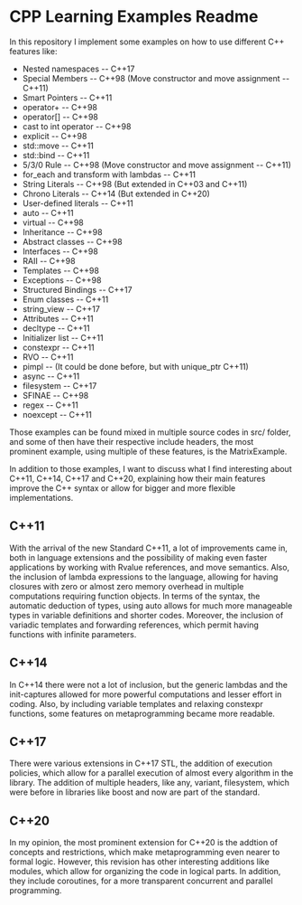# CPP Learning Examples Readme

In this repository I implement some examples on how to use different C++ features like:

 - Nested namespaces -- C++17
 - Special Members -- C++98 (Move constructor and move assignment -- C++11)
 - Smart Pointers -- C++11 
 - operator+ -- C++98
 - operator[] -- C++98
 - cast to int operator -- C++98
 - explicit -- C++98
 - std::move -- C++11
 - std::bind -- C++11
 - 5/3/0 Rule -- C++98 (Move constructor and move assignment -- C++11)
 - for_each and transform with lambdas -- C++11
 - String Literals -- C++98 (But extended in C++03 and C++11)
 - Chrono Literals -- C++14 (But extended in C++20)
 - User-defined literals -- C++11
 - auto -- C++11
 - virtual -- C++98
 - Inheritance -- C++98
 - Abstract classes -- C++98
 - Interfaces -- C++98
 - RAII -- C++98
 - Templates -- C++98
 - Exceptions -- C++98
 - Structured Bindings -- C++17
 - Enum classes -- C++11
 - string_view -- C++17
 - Attributes -- C++11
 - decltype -- C++11
 - Initializer list -- C++11
 - constexpr -- C++11
 - RVO -- C++11
 - pimpl -- (It could be done before, but with unique_ptr C++11)
 - async -- C++11
 - filesystem -- C++17
 - SFINAE -- C++98
 - regex -- C++11
 - noexcept -- C++11

Those examples can be found mixed in multiple source codes in src/ folder, and some of then have their respective include headers, the most prominent example, using multiple of these features, is the MatrixExample.

In addition to those examples, I want to discuss what I find interesting about C++11, C++14, C++17 and C++20, explaining how their main features improve the C++ syntax or allow for bigger and more flexible implementations.

## C++11

With the arrival of the new Standard C++11, a lot of improvements came in, both in language extensions and the possibility of making even faster applications by working with Rvalue references, and move semantics. Also, the inclusion of lambda expressions to the language, allowing for having closures with zero or almost zero memory overhead in multiple computations requiring function objects. In terms of the syntax, the automatic deduction of types, using auto allows for much more manageable types in variable definitions and shorter codes. Moreover, the inclusion of variadic templates and forwarding references, which permit having functions with infinite parameters.

## C++14

In C++14 there were not a lot of inclusion, but the generic lambdas and the init-captures allowed for more powerful computations and lesser effort in coding. Also, by including variable templates and relaxing constexpr functions, some features on metaprogramming became more readable.

## C++17

There were various extensions in C++17 STL, the addition of execution policies, which allow for a parallel execution of almost every algorithm in the library. The addition of multiple headers, like any, variant, filesystem, which were before in libraries like boost and now are part of the standard.

## C++20

In my opinion, the most prominent extension for C++20 is the addtion of concepts and restrictions, which make metaprogramming even nearer to formal logic. However, this revision has other interesting additions like modules, which allow for organizing the code in logical parts. In addition, they include coroutines, for a more transparent concurrent and parallel programming.